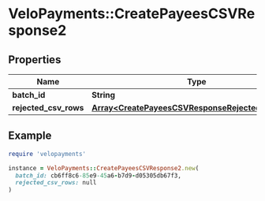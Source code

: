# VeloPayments::CreatePayeesCSVResponse2

## Properties

| Name | Type | Description | Notes |
| ---- | ---- | ----------- | ----- |
| **batch_id** | **String** |  | [optional] |
| **rejected_csv_rows** | [**Array&lt;CreatePayeesCSVResponseRejectedCsvRows&gt;**](CreatePayeesCSVResponseRejectedCsvRows.md) |  | [optional] |

## Example

```ruby
require 'velopayments'

instance = VeloPayments::CreatePayeesCSVResponse2.new(
  batch_id: cb6ff8c6-85e9-45a6-b7d9-d05305db67f3,
  rejected_csv_rows: null
)
```

